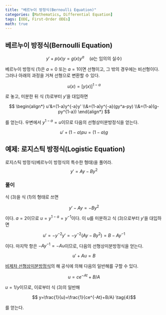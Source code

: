 ```yaml
---
title: "베르누이 방정식(Bernoulli Equation)"
categories: [Mathematics, Differential Equation]
tags: [ODE, First-Order ODEs]
math: true
---
```


## 베르누이 방정식(Bernoulli Equation)

$$ y'+p(x)y=g(x)y^a\quad \text{(}a\text{는 임의의 실수)}  \tag{1} $$

베르누이 방정식 (1)은 $a=0$ 또는 $a=1$이면 선형이고, 그 밖의 경우에는 비선형이다. 그러나 아래의 과정을 거쳐 선형으로 변환할 수 있다.

$$ u(x)=[y(x)]^{1-a} $$

로 놓고, 미분한 뒤 식 (1)로부터 $y'$을 대입하면

$$ \begin{align*}
u'&=(1-a)y^{-a}y'
\\&=(1-a)y^{-a}(gy^a-py) 
\\&=(1-a)(g-py^{1-a})
\end{align*} $$

를 얻는다. 우변에서 $y^{1-a}=u$이므로 다음의 선형상미분방정식을 얻는다.

$$ u'+(1-a)pu=(1-a)g \tag{2} $$

## 예제: 로지스틱 방정식(Logistic Equation)
로지스틱 방정식(베르누이 방정식의 특수한 형태)을 풀어라.
$$ y'=Ay-By^2 \tag{3} $$

### 풀이
식 (3)을 식 (1)의 형태로 쓰면

$$ y'-Ay=-By^2 $$

이다. $a=2$이므로 $u=y^{1-a}=y^{-1}$이다. 이 u를 미분하고 식 (3)으로부터 $y'$을 대입하면

$$ u'=-y^{-2}y'=-y^{-2}(Ay-By^2)=B-Ay^{-1} $$

이다. 마지막 항은 $-Ay^{-1}=-Au$이므로, 다음의 선형상미분방정식을 얻는다.

$$ u'+Au=B $$

[비제차 선형상미분방정식](/posts/1계-선형상미분방정식의-풀이/#비제차-선형상미분방정식)의 해 공식에 의해 다음의 일반해를 구할 수 있다.

$$ u=ce^{-At}+B/A $$

$u=1/y$이므로, 이로부터 식 (3)의 일반해

$$ y=\frac{1}{u}=\frac{1}{ce^{-At}+B/A} \tag{4}$$

를 얻는다.
